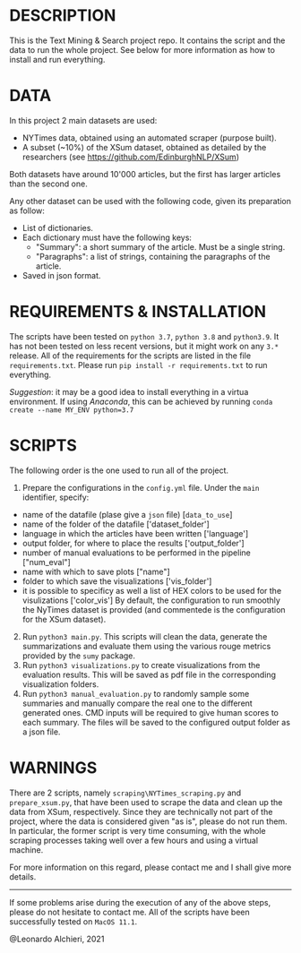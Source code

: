 # DESCRIPTION

This is the Text Mining & Search project repo. It contains the script and the data to run the whole project.
See below for more information as how to install and run everything.

# DATA

In this project 2 main datasets are used:
- NYTimes data, obtained using an automated scraper (purpose built).
- A subset (~10%) of the XSum dataset, obtained as detailed by the researchers (see https://github.com/EdinburghNLP/XSum)

Both datasets have around 10'000 articles, but the first has larger articles than the second one.

Any other dataset can be used with the following code, given its preparation as follow:
- List of dictionaries.
- Each dictionary must have the following keys:
  - "Summary": a short summary of the article. Must be a single string.
  - "Paragraphs": a list of strings, containing the paragraphs of the article.
- Saved in json format.

# REQUIREMENTS & INSTALLATION

The scripts have been tested on `python 3.7`, `python 3.8` and `python3.9`. It has not been tested on less recent versions, but it might work on any `3.*` release.
All of the requirements for the scripts are listed in the file `requirements.txt`.
Please run `pip install -r requirements.txt` to run everything.

*Suggestion*: it may be a good idea to install everything in a virtua environment. If using *Anaconda*, this can be achieved by running `conda create --name MY_ENV python=3.7`

# SCRIPTS

The following order is the one used to run all of the project.
1. Prepare the configurations in the `config.yml` file. Under the `main` identifier, specify:
  - name of the datafile (plase give a `json` file) [`data_to_use`]
  - name of the folder of the datafile ['dataset_folder']
  - language in which the articles have been written ['language']
  - output folder, for where to place the results ['output_folder']
  - number of manual evaluations to be performed in the pipeline ["num_eval"]
  - name with which to save plots ["name"]
  - folder to which save the visualizations ['vis_folder']
  - it is possible to specificy as well a list of HEX colors to be used for the visulizations ['color_vis']
  By default, the configuration to run smoothly the NyTimes dataset is provided (and commentede is the configuration for the XSum dataset).
2. Run `python3 main.py`. This scripts will clean the data, generate the summarizations and evaluate them using the various rouge metrics provided by the `sumy` package.
3. Run `python3 visualizations.py` to create visualizations from the evaluation results. This will be saved as pdf file in the corresponding visualization folders.
4. Run `python3 manual_evaluation.py` to randomly sample some summaries and manually compare the real one to the different generated ones. CMD inputs will be required to give human scores to each summary. The files will be saved to the configured output folder as a json file.

# WARNINGS
There are 2 scripts, namely `scraping\NYTimes_scraping.py` and `prepare_xsum.py`, that have been used to scrape the data and clean up the data from XSum, respectively. Since they are technically not part of the project, where the data is considered given "as is", please do not run them.
In particular, the former script is very time consuming, with the whole scraping processes taking well over a few hours and using a virtual machine.

For more information on this regard, please contact me and I shall give more details.

-------
If some problems arise during the execution of any of the above steps, please do not hesitate to contact me.
All of the scripts have been successfully tested on `MacOS 11.1`.

@Leonardo Alchieri, 2021

